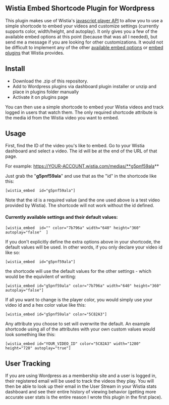 ## Wistia Embed Shortcode Plugin for Wordpress

This plugin makes use of Wistia's [javascript player API](http://wistia.com/doc/player-api) to allow you to use a simple shortcode to embed your videos and customize settings (currently supports color, width/height, and autoplay). It only gives you a few of the available embed options at this point (because that was all I needed), but send me a message if you are looking for other customizations.  It would not be difficult to implement any of the other [available embed options](http://wistia.com/doc/embed-options) or [embed plugins](http://wistia.com/doc/embed-options#embed_plugins) that Wistia provides.

## Install
- Download the .zip of this repository.
- Add to Wordpress plugins via dashboard plugin installer or unzip and place in plugins folder manually
- Activate it on plugins page 

You can then use a simple shortcode to embed your Wistia videos and track logged in users that watch them.  The only required shortcode attribute is the media id from the Wistia video you want to embed.

## Usage

First, find the ID of the video you's like to embed. Go to your Wistia dashboard and select a video.  The id will be at the end of the URL of that page.

For example: https://YOUR-ACCOUNT.wistia.com/medias/**g5pnf59ala**

Just grab the "**g5pnf59ala**" and use that as the "id" in the shortcode like this:

```
[wistia_embed  id="g5pnf59ala"]
```

Note that the id is a required value (and the one used above is a test video provided by Wistia).  The shortcode will not work without the id defined.

#### Currently available settings and their default values:

```
[wistia_embed  id="" color="7b796a" width="640" height="360" autoplay="false"  ]
```

If you don't explicitly define the extra options above in your shortcode, the default values will be used.  In other words, if you only declare your video id like so:

```
[wistia_embed  id="g5pnf59ala"]
```

the shortcode will use the default values for the other settings - which would be the equivilent of writing:

```
[wistia_embed id="g5pnf59ala" color="7b796a" width="640" height="360" autoplay="false"]
```

If all you want to change is the player color, you would simply use your video id and a hex color value like this:

```
[wistia_embed id="g5pnf59ala" color="5C82A3"]
```

Any attribute you choose to set will overwrite the default. An example shortcode using all of the attributes with your own custom values would look something like this:

```
[wistia_embed id="YOUR_VIDEO_ID" color="5C82A3" width="1280" height="720" autoplay="true"]
```

## User Tracking

If you are using Wordpress as a membership site and a user is logged in, their registered email will be used to track the videos they play.  You will then be able to look up their email in the User Stream in your Wistia stats dashboard and see their entire history of viewing behavior (getting more accurate user stats is the entire reason I wrote this plugin in the first place).

